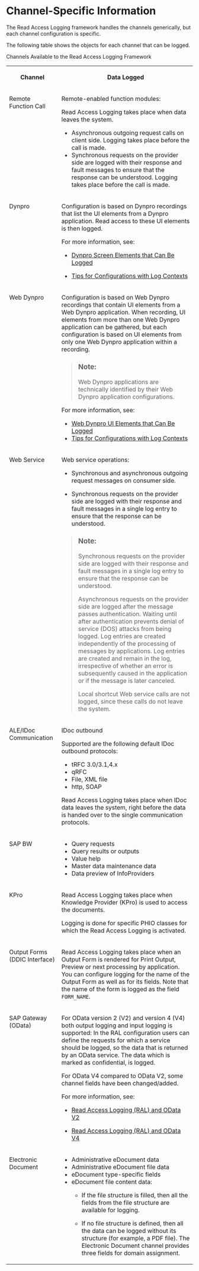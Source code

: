 <!-- loio24c739946fa44eb7a2160f2aaab428f9 -->

# Channel-Specific Information

The Read Access Logging framework handles the channels generically, but each channel configuration is specific.



The following table shows the objects for each channel that can be logged.

<a name="loio24c739946fa44eb7a2160f2aaab428f9__table_N100AE_N1007E_N1007B_N10003"/>Channels Available to the Read Access Logging Framework


<table>
<tr>
<th valign="top">

Channel



</th>
<th valign="top">

Data Logged



</th>
</tr>
<tr>
<td valign="top">

Remote Function Call



</td>
<td valign="top">

Remote-enabled function modules:

Read Access Logging takes place when data leaves the system.

-   Asynchronous outgoing request calls on client side. Logging takes place before the call is made.
-   Synchronous requests on the provider side are logged with their response and fault messages to ensure that the response can be understood. Logging takes place before the call is made.



</td>
</tr>
<tr>
<td valign="top">

Dynpro



</td>
<td valign="top">

Configuration is based on Dynpro recordings that list the UI elements from a Dynpro application. Read access to these UI elements is then logged.

For more information, see:

-   [Dynpro Screen Elements that Can Be Logged](dynpro-screen-elements-that-can-be-logged-e9ea224.md)

-   [Tips for Configurations with Log Contexts](tips-for-configurations-with-log-contexts-91d64bf.md)




</td>
</tr>
<tr>
<td valign="top">

Web Dynpro



</td>
<td valign="top">

Configuration is based on Web Dynpro recordings that contain UI elements from a Web Dynpro application. When recording, UI elements from more than one Web Dynpro application can be gathered, but each configuration is based on UI elements from only one Web Dynpro application within a recording.

> ### Note:  
> Web Dynpro applications are technically identified by their Web Dynpro application configurations.

For more information, see:

-   [Web Dynpro UI Elements that Can Be Logged](web-dynpro-ui-elements-that-can-be-logged-bba5760.md)
-   [Tips for Configurations with Log Contexts](tips-for-configurations-with-log-contexts-91d64bf.md)



</td>
</tr>
<tr>
<td valign="top">

Web Service



</td>
<td valign="top">

Web service operations:

-   Synchronous and asynchronous outgoing request messages on consumer side.

-   Synchronous requests on the provider side are logged with their response and fault messages in a single log entry to ensure that the response can be understood.


> ### Note:  
> Synchronous requests on the provider side are logged with their response and fault messages in a single log entry to ensure that the response can be understood.
> 
> Asynchronous requests on the provider side are logged after the message passes authentication. Waiting until after authentication prevents denial of service \(DOS\) attacks from being logged. Log entries are created independently of the processing of messages by applications. Log entries are created and remain in the log, irrespective of whether an error is subsequently caused in the application or if the message is later canceled.
> 
> Local shortcut Web service calls are not logged, since these calls do not leave the system.



</td>
</tr>
<tr>
<td valign="top">

ALE/IDoc Communication



</td>
<td valign="top">

IDoc outbound

Supported are the following default IDoc outbound protocols:

-   tRFC 3.0/3.1,4.x
-   qRFC
-   File, XML file
-   http, SOAP

Read Access Logging takes place when IDoc data leaves the system, right before the data is handed over to the single communication protocols.



</td>
</tr>
<tr>
<td valign="top">

SAP BW



</td>
<td valign="top">

-   Query requests
-   Query results or outputs
-   Value help
-   Master data maintenance data
-   Data preview of InfoProviders



</td>
</tr>
<tr>
<td valign="top">

KPro



</td>
<td valign="top">

Read Access Logging takes place when Knowledge Provider \(KPro\) is used to access the documents.

Logging is done for specific PHIO classes for which the Read Access Logging is activated.



</td>
</tr>
<tr>
<td valign="top">

Output Forms \(DDIC Interface\)



</td>
<td valign="top">

Read Access Logging takes place when an Output Form is rendered for Print Output, Preview or next processing by application. You can configure logging for the name of the Output Form as well as for its fields. Note that the name of the form is logged as the field `FORM_NAME`.



</td>
</tr>
<tr>
<td valign="top">

SAP Gateway \(OData\)



</td>
<td valign="top">

For OData version 2 \(V2\) and version 4 \(V4\) both output logging and input logging is supported: In the RAL configuration users can define the requests for which a service should be logged, so the data that is returned by an OData service. The data which is marked as confidential, is logged.

For OData V4 compared to OData V2, some channel fields have been changed/added.

For more information, see:

-   [Read Access Logging \(RAL\) and OData V2](https://help.sap.com/viewer/68bf513362174d54b58cddec28794093/LATEST/en-US/757abe1e9ee8464ea57f0552267343d1.html)

-   [Read Access Logging \(RAL\) and OData V4](https://help.sap.com/viewer/68bf513362174d54b58cddec28794093/LATEST/en-US/1b806cd2f9a84915aa4db7773d3670be.html)




</td>
</tr>
<tr>
<td valign="top">

Electronic Document



</td>
<td valign="top">

-   Administrative eDocument data
-   Administrative eDocument file data
-   eDocument type-specific fields
-   eDocument file content data:
    -   If the file structure is filled, then all the fields from the file structure are available for logging.

    -   If no file structure is defined, then all the data can be logged without its structure \(for example, a PDF file\). The Electronic Document channel provides three fields for domain assignment.





</td>
</tr>
</table>

